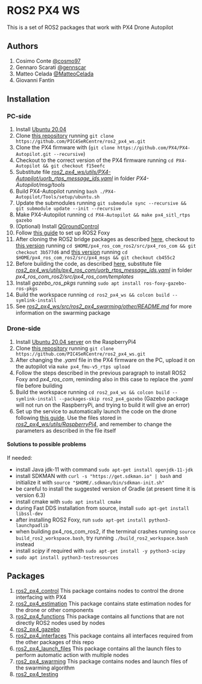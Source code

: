 # ROS2 PX4 WS
This is a set of ROS2 packages that work with PX4 Drone Autopilot

## Authors
1. Cosimo Conte [@cosmo97](https://github.com/cosmo97)
2. Gennaro Scarati [@gennscar](https://github.com/gennscar)
3. Matteo Celada [@MatteoCelada](https://github.com/MatteoCelada)
4. Giovanni Fantin []()

## Installation
### PC-side
1. Install [Ubuntu 20.04](https://ubuntu.com/server/docs/installation)
2. Clone [this repository](https://github.com/PIC4SeRCentre/ros2_px4_ws) running `git clone https://github.com/PIC4SeRCentre/ros2_px4_ws.git`
3. Clone the PX4 firmware with (`git clone https://github.com/PX4/PX4-Autopilot.git --recursive`)
4. Checkout to the correct version of the PX4 firmware running `cd PX4-Autopilot && git checkout f15eefc`
5. Substitute file [_ros2_px4_ws/utils/PX4-Autopilot/uorb_rtps_message_ids.yaml_](utils/PX4-Autopilot/uorb_rtps_message_ids.yaml) in folder _PX4-Autopilot/msg/tools_
6. Build PX4-Autopilot running `bash ./PX4-Autopilot/Tools/setup/ubuntu.sh`
7. Update the submodules running `git submodule sync --recursive && git submodule update --init --recursive`
8. Make PX4-Autopilot running `cd PX4-Autopilot && make px4_sitl_rtps gazebo`
9. (Optional) Install [QGroundControl](https://docs.qgroundcontrol.com/master/en/getting_started/download_and_install.html)
10. Follow [this guide](https://docs.px4.io/master/en/ros/ros2_comm.html) to set up ROS2 Foxy
11. After cloning the ROS2 bridge packages as described [here](https://docs.px4.io/master/en/ros/ros2_comm.html#build-ros-2-workspace), checkout to [this version](https://github.com/PX4/px4_ros_com/tree/3b577d6e50c1f1d31f4ffa218722093a41d166fc) running `cd $HOME/px4_ros_com_ros2/src/px4_ros_com && git checkout 3b577d6` and [this version](https://github.com/PX4/px4_msgs/commit/cb455c2914b3b49d65b449caaa268116e27edccb) running `cd $HOME/px4_ros_com_ros2/src/px4_msgs && git checkout cb455c2`
12. Before building the code, as described [here](https://docs.px4.io/master/en/ros/ros2_comm.html#build-ros-2-workspace), substitute file [_ros2_px4_ws/utils/px4_ros_com/uorb_rtps_message_ids.yaml_](utils/px4_ros_com/uorb_rtps_message_ids.yaml) in folder _px4_ros_com_ros2/src/px4_ros_com/templates_
13. Install _gazebo_ros_pkgs_ running `sudo apt install ros-foxy-gazebo-ros-pkgs`
14. Build the workspace running `cd ros2_px4_ws && colcon build --symlink-install`
15. See [_ros2_px4_ws/src/ros2_px4_swarming/other/README.md_](src/ros2_px4_swarming/other/README.md) for more information on the swarming package

### Drone-side
1. Install [Ubuntu 20.04 server](https://ubuntu.com/download/server) on the RaspberryPi4
2. Clone [this repository](https://github.com/PIC4SeRCentre/ros2_px4_ws) running `git clone https://github.com/PIC4SeRCentre/ros2_px4_ws.git`
3. After changing the _.yaml_ file in the PX4 firmware on the PC, upload it on the autopilot via `make px4_fmu-v5_rtps upload`
4. Follow the steps described in the previous paragraph to install ROS2 Foxy and _px4_ros_com_, reminding also in this case to replace the _.yaml_ file before building 
5. Build the workspace running `cd ros2_px4_ws && colcon build --symlink-install --packages-skip ros2_px4_gazebo` (Gazebo package will not run on the RaspberryPi, and trying to build it will give an error)
6. Set up the service to automatically launch the code on the drone following [this guide](https://nxp.gitbook.io/8mmnavq/navq-developer-guide/software-support/installing-ros2-foxy/autostart-micrortps-client-via-systemd-on-navq). Use the files stored in [_ros2_px4_ws/utils/RaspberryPi4_](utils/RaspberryPi4), and remember to change the parameters as described in the file itself

#### Solutions to possible problems
If needed:
- install Java jdk-11 with command `sudo apt-get install openjdk-11-jdk`
- install SDKMAN with `curl -s "https://get.sdkman.io" | bash` and initialize it with `source "$HOME/.sdkman/bin/sdkman-init.sh"`
- be careful to install the suggested version of Gradle (at present time it is version 6.3)
- install cmake with `sudo apt install cmake`
- during Fast DDS installation from source, install `sudo apt-get install libssl-dev`
- after installing ROS2 Foxy, run `sudo apt-get install python3-launchpadlib`
- when building px4_ros_com_ros2, if the terminal crashes running `source build_ros2_workspace.bash`, try running `./build_ros2_workspace.bash` instead
- install _scipy_ if required with `sudo apt-get install -y python3-scipy`
- `sudo apt install python3-testresources`

## Packages
1. [ros2_px4_control](src/ros2_px4_control) This package contains nodes to control the drone interfacing with PX4
2. [ros2_px4_estimation](src/ros2_px4_estimation) This package contains state estimation nodes for the drone or other components
3. [ros2_px4_functions](src/ros2_px4_functions) This package contains all functions that are not directly ROS2 nodes used by nodes
4. [ros2_px4_gazebo](src/ros2_px4_gazebo) 
5. [ros2_px4_interfaces](src/ros2_px4_interfaces) This package contains all interfaces required from the other packages
of this repo
6. [ros2_px4_launch_files](src/ros2_px4_launch_files) This package contains all the launch files to perform automatic action with multiple nodes
7. [ros2_px4_swarming](src/ros2_px4_swarming) This package contains nodes and launch files of the swarming algorithm
8. [ros2_px4_testing](src/ros2_px4_testing)
